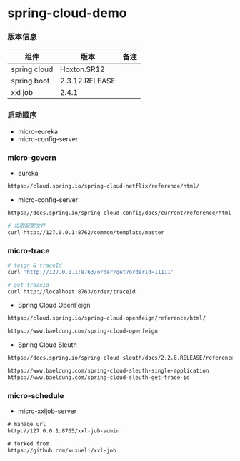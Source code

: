 # spring-cloud-demo

### 版本信息

| 组件           | 版本             | 备注 |
|--------------|----------------| --- |
| spring cloud | Hoxton.SR12    |  |
| spring boot  | 2.3.12.RELEASE |  | 
| xxl job      | 2.4.1          |  |

### 启动顺序

- micro-eureka
- micro-config-server

### micro-govern

- eureka
```html
https://cloud.spring.io/spring-cloud-netflix/reference/html/
```

- micro-config-server
```html
https://docs.spring.io/spring-cloud-config/docs/current/reference/html
```

```bash
# 拉取配置文件
curl http://127.0.0.1:8762/common/template/master
```

### micro-trace

```bash
# feign & traceId
curl 'http://127.0.0.1:8763/order/get?orderId=11111'

# get traceId
curl http://localhost:8763/order/traceId
```

- Spring Cloud OpenFeign
```html
https://cloud.spring.io/spring-cloud-openfeign/reference/html/

https://www.baeldung.com/spring-cloud-openfeign
```
- Spring Cloud Sleuth
```html
https://docs.spring.io/spring-cloud-sleuth/docs/2.2.8.RELEASE/reference/html/

https://www.baeldung.com/spring-cloud-sleuth-single-application
https://www.baeldung.com/spring-cloud-sleuth-get-trace-id
```

### micro-schedule

- micro-xxljob-server
```html
# manage url
http://127.0.0.1:8765/xxl-job-admin

# forked from
https://github.com/xuxueli/xxl-job
```
